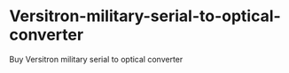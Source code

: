 # Versitron-military-serial-to-optical-converter
Buy Versitron military serial to optical converter
